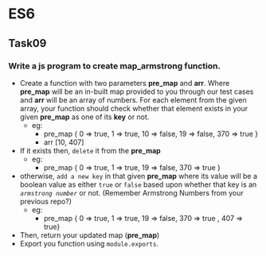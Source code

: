 # ES6
## Task09
### Write a js program to create map_armstrong function.

* Create a function with two parameters **pre_map** and **arr**. Where **pre_map** 
will be an in-built map provided to you through our test cases and **arr** will be an
 array of numbers. For each element from the given array, your function should check
  whether that element exists in your given **pre_map** as one of its **key** or not.
  * eg: 
    * pre_map { 0 => true, 1 => true, 10 => false, 19 => false, 370 => true }
    * arr [10, 407]
* If it exists then, `delete` it from the **pre_map**
  * eg:
    * pre_map { 0 => true, 1 => true, 19 => false, 370 => true }
* otherwise, `add a new key` in that given **pre_map** where its value will be a boolean
 value as either `true` or `false` based upon whether that key is an *`armstrong number`* or not.
  (Remember Armstrong Numbers from your previous repo?)
  * eg:
    * pre_map { 0 => true, 1 => true, 19 => false, 370 => true , 407 => true}
* Then, return your updated map (**pre_map**)
* Export you function using `module.exports`.
